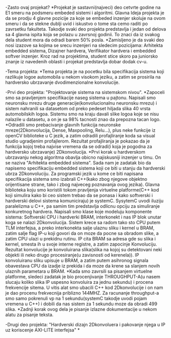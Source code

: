 -Zasto ovaj projekat?
*Projekat je sastavni(najveci) deo cetvrte godine na E1 smeru na podsmeru embeded sistemi i algoritmi. Glavna Ideja projekta je da se prodju 4 glavne pozicije za koje se embeded inzenjer 
skoluje na ovom smeru i da se stekne dublji uvid i iskustvo o tome sta cemo raditi po zavrsetku fakulteta. Takodje svaki deo projekta predstavlja i jedan od delova sa 4 glavna ispita koja
se polazu u zavrsnoj godinii. To znaci da iz svakog dela student mora da odradi barem 50% posla.
*Zamisljeno je da svaki deo nosi izazove sa kojima se srecu inzenjeri na sledecim pozicijama: Arhitekta embedded sistema, Dizajner hardvera, Verifikator hardvera i embedded softver inzenjer.
Kroz rad na projektima, student stice skoro pa juniorsko znanje iz navedenih oblasti i projekat predstavlja dobar dodak cv-u.

-Tema projekta:
*Tema projekta je na pocetku bila specifikacija sistema koji razlikuje logoe automobila u nekom visokom jeziku, a zatim se prosirila na hardversko ubrzavanje dvodimenzionalne konvolucije.

-Prvi deo projekta: "Projektovanje sistema na sistemskom nivou".
*Zapoceli smo sa pravljenjem specifikacije naseg sistema u pajtonu. Napisali smo neuronsku mrezu druge generacije(konvolucionalnu neuronsku mrezu) i sistem nahranili sa datasetom od preko 
pedeset hiljada slika 40 vrsta automobilskih logoa. Sistemu smo na kraju davali slike logoa koje se nisu nalazile u datasetu, a on je sa 98% tacnosti znao da prepozna tacan logo.
*Odradili smo prebacivanje glavnih funkcija neuronske mreze(2Dkonvolucija, Dense, Maxpooling, Relu...), plus neke funkcije iz openCV biblioteke u C jezik, a zatim odradili profajliranje koda
sa visual studio ugradjenim profajlerom. Rezultat profajliranja je pokazao da je funkcija kojoj treba najvise vremena da se odradi(i koja je pogodna za hardversko ubrzavanje) 2Dkonvolucija.
*Prvi korak u hardverskom ubrzavanju nekog algoritma obavlja obicno najiskusniji inzenjer u timu. On se naziva "Arhitekta embedded sistema". Sada nam je zadatak bio da napisemo specifikaciju 
embedded sistema koji ce biti u stanju da hardverski ubrza 2Dkonvoluciju. Za programski jezik u kome ce biti napisana specifikacija sistema smo izabrali C++(kako zbog njegove objektno
orijentisane strane, tako i zbog najveceg poznavanja ovog jezika). Glavna biblioteka koju smo koristili tokom pravljenja virtuelne platforme(C++ kod koji simulira kako bi ceo sistem trebao
da se ponasa i kako softverski i hardverski delovi sistema komuniciraju) je systemC. SysytemC uvodi iluziju paralelizma u C++, pa samim tim predstavlja odlicnu opciju za simuliranje konkuretnog
hardvera. Napisali smo klase koje modeluju komponente sistema: Softverski CPU i hardverki BRAM, interkonekt i nas IP blok unutar koga se nalazi 2Dkonvolucija. Sistem krece sa radom tako sto 
CPU putem TLM interfejsa, a preko interkonekta salje ulaznu sliku i kernel u BRAM, zatim salje flag IP-u koji govori da on moze da pocne sa obradom slike, a zatim CPU ulazi u prekidnu 
rutinu. IP cita BRAM sa adresa gde su slika i kernel, smesta ih u svoje interne registre, a zatim zapocinje Konvoluciju. Rezultat konvolucije je konvoluirana slika(slika na kojoj su 
detektovani neki objekti ili neko drugo procesiranje(u zavisnosti od kerenela)). IP konvoluiranu sliku upisuje u BRAM, a zatim putem asihronog signala obavestava CPU da izadje iz prekida
i da moze da krene sa slanjem novih ulaznih parametara u BRAM.
*Kada smo zavrsili sa pisanjem virtuelne platforme, sledeci zadatak je bio procenjivanje THROUGHPUT-A(u nasem slucaju koliko slika IP uspesno konvoluira za jednu sekundu) i procena 
frekvencije sitema. U vitis alat smo ubacili C++ kod 2Dkonvolucije i on nam je dao procenu frekvecnija priblizno 144MHZ. Za racunanje throughput-a smo samo pokrenuli vp na 1 
sekundu(systemC takodje uvodi pojam vremena u C++) i dobili da nas sistem za 1 sekundu moze da obradi 499 slika.
*Zadnji korak ovog dela je pisanje izlazne dokumentacije u nekom alatu za pisanje teksta.

-Drugi deo projekta: "Hardverski dizajn 2Dkonvoluera i pakovanje njega u IP uz koriscenje AXI-LITE interfejsa"
*
